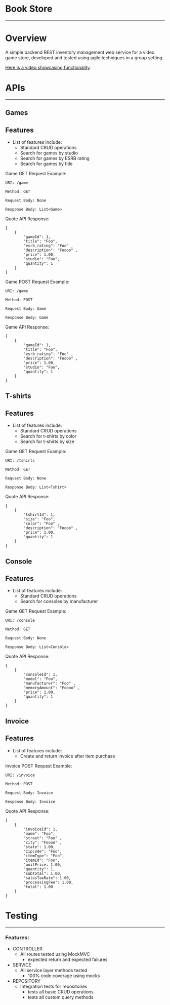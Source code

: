 # Book Store
<hr>

# Overview
<p>A simple backend REST inventory management web service for a video game store, developed and tested using agile techniques in a group setting. </p>

[Here is a video showcasing functionality](hhttps://link-url-here.org/).



# APIs
<hr>

## Games
## Features 


- List of features include:
    - Standard CRUD operations
    - Search for games by studio
    - Search for games by ESRB rating
    - Search for games by title
    

<p>
    Game GET Request Example:

    URI: /game
    
    Method: GET
    
    Request Body: None
    
    Response Body: List<Game>
</p>

<p>
    Quote API Response:

    { 
        {
            "gameId": 1,
            "title": "Foo",
            "esrb_rating": "Foo" ,
            "description": "Foooo" ,
            "price": 1.00,
            "studio": "Foo",
            "quantity": 1
        }
    }

</p>

<p>
    Game POST Request Example:

    URI: /game
    
    Method: POST
    
    Request Body: Game
    
    Response Body: Game
</p>

<p>
    Game API Response:

    { 
        {
            "gameId": 1,
            "title": "Foo",
            "esrb_rating": "Foo" ,
            "description": "Foooo" ,
            "price": 1.00,
            "studio": "Foo",
            "quantity": 1
        }
    }

</p>

## T-shirts
## Features

- List of features include:
    - Standard CRUD operations
    - Search for t-shirts by color
    - Search for t-shirts by size

<p>
    Game GET Request Example:

    URI: /tshirts
    
    Method: GET
    
    Request Body: None
    
    Response Body: List<Tshirt>
</p>

<p>
    Quote API Response:

    { 
        {
            "tshirtId": 1,
            "size": "Foo",
            "color": "Foo" ,
            "description": "Foooo" ,
            "price": 1.00,
            "quantity": 1
        }
    }

</p>

## Console
## Features

- List of features include:
    - Standard CRUD operations
    - Search for consoles by manufacturer

<p>
    Game GET Request Example:

    URI: /console
    
    Method: GET
    
    Request Body: None
    
    Response Body: List<Console>
</p>

<p>
    Quote API Response:

    { 
        {
            "consoleId": 1,
            "model": "Foo",
            "manufacturer": "Foo" ,
            "memoryAmount": "Foooo" ,
            "price": 1.00,
            "quantity": 1
        }
    }

</p>

## Invoice
## Features 

- List of features include:
    - Create and return invoice after item purchase

<p>
    Invoice POST Request Example:

    URI: /invoice
    
    Method: POST
    
    Request Body: Invoice
    
    Response Body: Invoice
</p>

<p>
    Quote API Response:

    { 
        {
            "invoiceId": 1,
            "name": "Foo",
            "street": "Foo" ,
            "city": "Foooo" ,
            "state": 1.00,
            "zipcode": "Foo",
            "itemType": "Foo",
            "itemId": "Foo",
            "unitPrice: 1.00,
            "quantity": 1,
            "subTotal": 1.00,
            "salesTaxRate": 1.00,
            "processingFee": 1.00,
            "total": 1.00
        }
    }

</p>

# Testing
<hr>

### Features:

- CONTROLLER
  - All routes tested using MockMVC
    - expected return and expected failures
- SERVICE
  - All service layer methods tested
    - 100% code coverage using mocks
- REPOSITORY 
  - Integration tests for repositories
    - tests all basic CRUD operations
    - tests all custom query methods 